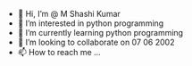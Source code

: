 - 👋 Hi, I’m @ M Shashi Kumar 
- 👀 I’m interested in python programming 
- 🌱 I’m currently learning python programming 
- 💞️ I’m looking to collaborate on 07 06 2002
- 📫 How to reach me ...

<!---
Shashi131913/Shashi131913 is a ✨ programming specialist ✨ repository because its `README.md` (this file) appears on your GitHub profile.
You can click the Preview link to take a look at your changes.
--->
